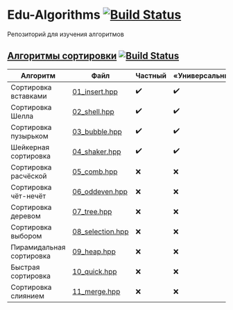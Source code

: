 # Edu-Algorithms [![Build Status](https://travis-ci.org/SGCube/Edu-Algorithms.svg?branch=master)](https://travis-ci.org/SGCube/Edu-Algorithms)
Репозиторий для изучения алгоритмов

## [Алгоритмы сортировки](./01_sort) [![Build Status](https://travis-ci.org/SGCube/Edu-Algorithms.svg?branch=01_sort)](https://travis-ci.org/SGCube/Edu-Algorithms)

|Алгоритм|Файл|Частный|«Универсальный»|
|--------|--------------|-------|-------------|
|Сортировка вставками|[01_insert.hpp](./01_sort/01_insert.hpp)|✔️|✔️|
|Сортировка Шелла|[02_shell.hpp](./01_sort/02_shell.hpp)|✔️|✔️|
|Сортировка пузырьком|[03_bubble.hpp](./01_sort/03_bubble.hpp)|✔️|✔️|
|Шейкерная сортировка|[04_shaker.hpp](./01_sort/04_shaker.hpp)|✔️|✔️|
|Сортировка расчёской|[05_comb.hpp](./01_sort/05_comb.hpp)|❌|❌|
|Сортировка чёт-нечёт|[06_oddeven.hpp](./01_sort/06_oddeven.hpp)|❌|❌|
|Сортировка деревом|[07_tree.hpp](./01_sort/07_tree.hpp)|❌|❌|
|Сортировка выбором|[08_selection.hpp](./01_sort/08_selection.hpp)|❌|❌|
|Пирамидальная сортировка|[09_heap.hpp](./01_sort/09_heap.hpp)|❌|❌|
|Быстрая сортировка|[10_quick.hpp](./01_sort/10_quick.hpp)|❌|❌|
|Сортировка слиянием|[11_merge.hpp](./01_sort/11_merge.hpp)|❌|❌|
